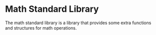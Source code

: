 # Math Standard Library

The math standard library is a library that provides some extra functions and structures for math operations.
